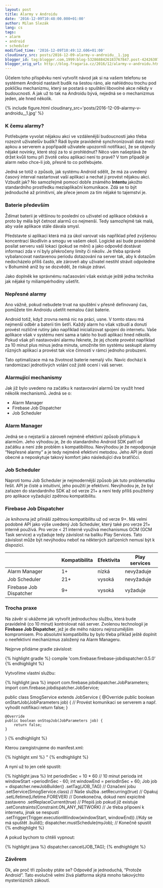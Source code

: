 ```yaml
---
layout: post
title: Alarmy v Androidu
date: '2016-12-09T10:48:00.000+01:00'
author: Milan Slezák
lang: cs
tags:
- alarm
- android
- scheduler
modified_time: '2016-12-09T10:49:12.606+01:00'
cloudinary_src: posts/2016-12-09-alarmy-v-androidu__1.jpg
blogger_id: tag:blogger.com,1999:blog-5328688426183767847.post-4242630700744006367
blogger_orig_url: http://blog.fragaria.cz/2016/12/alarmy-v-androidu.html
---
```


Účelem toho příspěvku není vytvořit návod jak si na vašem telefonu se
systémem Android nastavit budík na šestou ráno, ale nahlédnou trochu pod
pokličku mechanizmu, který se postará o spuštění libovolné akce někdy v
budoucnosti. A jak už to tak na Androidu bývá, nejedná se o mechanizmus
jeden, ale hned
několik.

{% include figure.html cloudinary_src='posts/2016-12-09-alarmy-v-androidu__1.jpg' %}

### K čemu alarmy?

Potřebujete vyvolat nějakou akci ve vzdálenější budoucnosti jako třeba
rozeznít uživatelův budík? Rádi byste pravidelně synchronizovali data
mezi apkou a serverem a popřípadě uživatele upozornili notifikací, že se
objevily nějaké novinky, které stojí za to si prohlédnut? Něco vám
našeptává že držet kvůli tomu při životě celou aplikaci není to pravé?
V tom případě je alarm nebo chce-li job, přesně to co potřebujete.

Jedná se totiž o způsob, jak systému Android sdělit, že má za uvedený
časový interval nastartovat vaší aplikaci a nechat ji provést nějakou
akci. Vzbudit jak? No samozřejmě pomocí dobře známého **Intentu**
jakožto standardního prostředku meziaplikační komunikace. Zdá se to být
jednoduché až primitivní, ale přece jenom za tím nějaké to tajemství
je.

### Baterie především

Ždímat baterii je většinou to poslední co uživatel od aplikace očekává a
proto by měla být četnost alarmů co nejmenší. Tedy samozřejmě tak malá,
aby vaše aplikace stále dávala smysl.

Představte si aplikaci která má za úkol varovat vás například před
zvýšenou koncentrací škodlivin a smogu ve vašem okolí. Logické asi
bude pravidelně posílat serveru vaší lokaci (pokud se mění) a jako
odpověd dostávat informaci zda v ní byly překročeny limity či nikoliv.
Je třeba správně vybalancovat nastavenou periodu dotazování na server
tak, aby k dotazům nedocházelo příliš často, ale zároveň aby uživatel
nestihl strávit odpoledne v Bohumíně aniž by se dozvěděl, že riskuje
zdraví.

Jako doplněk ke správnému načasováni však existuje ještě jedna technika
jak nějaké ty miliampérhodiny ušetřit.

### Nepřesné alarmy

Ano vážně, pokud nebudete trvat na spuštění v přesně definovaný čas,
pomůžete tím Androidu ušetřit nemalou část baterie.

Android totiž, když zrovna nemá nic na práci, usne. V tomto stavu má
nejmenší odběr a baterii tím šetří. Každý alarm ho však vzbudí a donutí
provést rozličné rutiny jako například inicializovat spojení do
internetu. Vaše aplikace však v systému není sama a takto ho budí
aplikací hned několik. Pokud však při nastavování alarmu řeknete, že jej
chcete provést například za 10 minut plus mínus jedna minuta, umožníte
tím systému seskupit alarmy různých aplikací a provést tak více
činností v rámci jednoho probuzení.

Tato optimalizace má na životnost baterie nemalý vliv. Navíc dochází k
randomizaci jednotlivých volání což jistě ocení i váš server.

### Alarmující mechanismy

Jak již bylo uvedeno na začátku k nastavování alarmů lze využít hned
několik mechanismů. Jedná se o:

  - Alarm Manager 
  - Firebase Job Dispatcher 
  - Job Scheduler 

### Alarm Manager

Jedná se o nejstarší a zároveň nejméně efektivní způsob přístupu k
alarmům. Jeho výhodou je, že do standardního Android SDK patří od
začátku a není zde problém s kompatibilitou. Nevýhodou je že
nepodporuje “Nepřesné alarmy” a je tedy nejméně efektivní metodou. Jeho
API je dosti obecné a neposkytuje takový komfort jako následující dva
bratříčci.

### Job Scheduler

Naproti tomu Job Scheduler je nejmodernější způsob jak tuto problematiku
řešit. API je čisté a intuitivní, jeho použití je efektivní. Nevýhodou
je, že byl zařazen do standardního SDK až od verze 21+ a není tedy
příliš použitelný pro aplikace vyžadující zpětnou kompatibilitu.

### Firebase Job Dispatcher

Je knihovna jež přináší zpětnou kompatibilitu už od verze 9+. Má velmi
podobné API jako výše uvedený Job Scheduler, který také pro verze 21+
interně používá. Pro verze \< 21 interně využívá mechanismus GCM (GCM
Task service) a vyžaduje tedy závislost na balíku Play Services. Tato
závislost může být nevýhodou neboť na některých zařízeních nemusí být k
dispozici.

|                         | Kompatibilita | Efektivita | Play services |
| ----------------------- | ------------- | ---------- | ------------- |
| Alarm Manager           | 1+            | nízká      | nevyžaduje    |
| Job Scheduler           | 21+           | vysoká     | nevyžaduje    |
| Firebase Job Dispatcher | 9+            | vysoká     | vyžaduje      |

### Trocha praxe

Na závěr si ukážeme jak vytvořit jednoduchou službu, která bude
pravidelně (co 10 minut) kontrolovat náš server. Zvolenou technologií je
**Firebase Job Dispatcher**, jež je dle mého názoru nejrozumějším
kompromisem. Pro absolutní kompatibilitu by bylo třeba příklad ještě
doplnit o neefektivní mechanizmus založený na Alarm Manageru.

Nejprve přidáme gradle závislost:

{% highlight gradle %}
compile 'com.firebase:firebase-jobdispatcher:0.5.0'
{% endhighlight %}

Vytvoříme vlastní službu:

{% highlight java %}
import com.firebase.jobdispatcher.JobParameters;
import com.firebase.jobdispatcher.JobService;

public class SmogService extends JobService {
	@Override
	public boolean onStartJob(JobParameters job) {
		// Provést komunikaci se serverem a např. vyhodit notifikaci
		return false;
	}

	@Override
	public boolean onStopJob(JobParameters job) {
		return false;
	}
}
{% endhighlight %}

Kterou zaregistrujeme do manifest.xml:

{% highlight xml %}
<service
	android:exported="false"
	android:name=".SmogService">
	<intent-filter>
		<action android:name="com.firebase.jobdispatcher.ACTION_EXECUTE"/>"
	</intent-filter>
</service>
{% endhighlight %}

A nyní už to jen celé spustit:

{% highlight java %}
Int periodInSec = 10 * 60 // 10 minut perioda
int windowStart =periodInSec - 60;
int windowEnd = periodInSec + 60;
Job job = dispatcher.newJobBuilder()
	.setTag(JOB_TAG) // Označení jobu
	.setService(SmogService.class) // Naše služba
	.setRecurring(true) // Opakuj
	.setLifetime(Lifetime.FOREVER) // Donekonečna, dokud není expicitně zastaveno
	.setReplaceCurrent(true) // Přepiš job pokud již existuje
	.setConstraints(Constraint.ON_ANY_NETWORK) // Je třeba připoení k internetu, jinak se nespustí
	.setTrigger(Trigger.executionWindow(windowStart, windowEnd)) //Kdy se má spuštět
	.build();
dispatcher.mustSchedule(myJob); // Konečně spustit
{% endhighlight %}

A pokud bychom to chtěli vypnout:

{% highlight java %}
dispatcher.cancel(JOB_TAG);
{% endhighlight %}

### Závěrem

Ok, ale proč tři způsoby ptáte se? Odpověď je jednoduchá, “Protože
Android”. Tato evolučně velmi živá platforma skýtá mnoho takovýchto
mysteriózních zákoutí.
